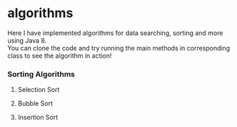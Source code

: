 # algorithms
Here I have implemented algorithms for data searching, sorting and more using Java 8. <br/>
You can clone the code and try running the main methods in corresponding class to see the algorithm in action!

### Sorting Algorithms
1. Selection Sort

2. Bubble Sort

3. Insertion Sort

